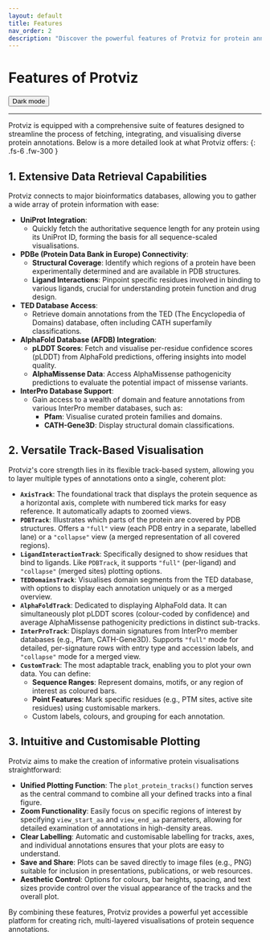 ```yaml
---
layout: default
title: Features
nav_order: 2
description: "Discover the powerful features of Protviz for protein annotation visualisation."
---
```


# Features of Protviz
<button class="btn js-toggle-dark-mode">Dark mode</button>

<script>
const toggleDarkMode = document.querySelector('.js-toggle-dark-mode');

jtd.addEvent(toggleDarkMode, 'click', function(){
  if (jtd.getTheme() === 'dark') {
    jtd.setTheme('light');
    toggleDarkMode.textContent = 'Dark mode';
  } else {
    jtd.setTheme('dark');
    toggleDarkMode.textContent = 'Light mode';
  }
});
</script>
---
Protviz is equipped with a comprehensive suite of features designed to streamline the process of fetching, integrating, and visualising diverse protein annotations. Below is a more detailed look at what Protviz offers:
{: .fs-6 .fw-300 }

## 1. Extensive Data Retrieval Capabilities

Protviz connects to major bioinformatics databases, allowing you to gather a wide array of protein information with ease:

* **UniProt Integration**:
    * Quickly fetch the authoritative sequence length for any protein using its UniProt ID, forming the basis for all sequence-scaled visualisations.
* **PDBe (Protein Data Bank in Europe) Connectivity**:
    * **Structural Coverage**: Identify which regions of a protein have been experimentally determined and are available in PDB structures.
    * **Ligand Interactions**: Pinpoint specific residues involved in binding to various ligands, crucial for understanding protein function and drug design.
* **TED Database Access**:
    * Retrieve domain annotations from the TED (The Encyclopedia of Domains) database, often including CATH superfamily classifications.
* **AlphaFold Database (AFDB) Integration**:
    * **pLDDT Scores**: Fetch and visualise per-residue confidence scores (pLDDT) from AlphaFold predictions, offering insights into model quality.
    * **AlphaMissense Data**: Access AlphaMissense pathogenicity predictions to evaluate the potential impact of missense variants.
* **InterPro Database Support**:
    * Gain access to a wealth of domain and feature annotations from various InterPro member databases, such as:
        * **Pfam**: Visualise curated protein families and domains.
        * **CATH-Gene3D**: Display structural domain classifications.

## 2. Versatile Track-Based Visualisation

Protviz's core strength lies in its flexible track-based system, allowing you to layer multiple types of annotations onto a single, coherent plot:

* **`AxisTrack`**: The foundational track that displays the protein sequence as a horizontal axis, complete with numbered tick marks for easy reference. It automatically adapts to zoomed views.
* **`PDBTrack`**: Illustrates which parts of the protein are covered by PDB structures. Offers a `"full"` view (each PDB entry in a separate, labelled lane) or a `"collapse"` view (a merged representation of all covered regions).
* **`LigandInteractionTrack`**: Specifically designed to show residues that bind to ligands. Like `PDBTrack`, it supports `"full"` (per-ligand) and `"collapse"` (merged sites) plotting options.
* **`TEDDomainsTrack`**: Visualises domain segments from the TED database, with options to display each annotation uniquely or as a merged overview.
* **`AlphaFoldTrack`**: Dedicated to displaying AlphaFold data. It can simultaneously plot pLDDT scores (colour-coded by confidence) and average AlphaMissense pathogenicity predictions in distinct sub-tracks.
* **`InterProTrack`**: Displays domain signatures from InterPro member databases (e.g., Pfam, CATH-Gene3D). Supports `"full"` mode for detailed, per-signature rows with entry type and accession labels, and `"collapse"` mode for a merged view.
* **`CustomTrack`**: The most adaptable track, enabling you to plot your own data. You can define:
    * **Sequence Ranges**: Represent domains, motifs, or any region of interest as coloured bars.
    * **Point Features**: Mark specific residues (e.g., PTM sites, active site residues) using customisable markers.
    * Custom labels, colours, and grouping for each annotation.

## 3. Intuitive and Customisable Plotting

Protviz aims to make the creation of informative protein visualisations straightforward:

* **Unified Plotting Function**: The `plot_protein_tracks()` function serves as the central command to combine all your defined tracks into a final figure.
* **Zoom Functionality**: Easily focus on specific regions of interest by specifying `view_start_aa` and `view_end_aa` parameters, allowing for detailed examination of annotations in high-density areas.
* **Clear Labelling**: Automatic and customisable labelling for tracks, axes, and individual annotations ensures that your plots are easy to understand.
* **Save and Share**: Plots can be saved directly to image files (e.g., PNG) suitable for inclusion in presentations, publications, or web resources.
* **Aesthetic Control**: Options for colours, bar heights, spacing, and text sizes provide control over the visual appearance of the tracks and the overall plot.

By combining these features, Protviz provides a powerful yet accessible platform for creating rich, multi-layered visualisations of protein sequence annotations.
